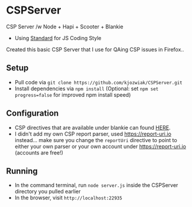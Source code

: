 # CSPServer
CSP Server /w Node + Hapi + Scooter + Blankie

- Using [Standard](https://www.npmjs.com/package/standard) for JS Coding Style

Created this basic CSP Server that I use for QAing CSP issues in Firefox..

## Setup

- Pull code via `git clone https://github.com/kjozwiak/CSPServer.git`
- Install dependencies via `npm install` (Optional: set `npm set progress=false` for improved npm install speed)

## Configuration

- CSP directives that are available under blankie can found [HERE](https://github.com/nlf/blankie#options).
- I didn't add my own CSP report parser, used https://report-uri.io instead... make sure you change the `reportUri` directive to point to either your own parser or your own account under https://report-uri.io (accounts are free!)

## Running

- In the command terminal, run `node server.js` inside the CSPServer directory you pulled earlier
- In the browser, visit `http://localhost:22935`